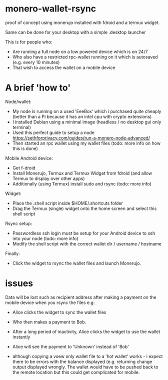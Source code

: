# monero-wallet-rsync
proof of concept using monerujo installed with fdroid and a termux widget. 

Same can be done for your desktop with a simple .desktop launcher 

This is for people who:
- Are running a full node on a low powered device which is on 24/7
- Who also have a restricted rpc-wallet running on it which is autosaved (e.g. every 10 minutes)
- That wish to access the wallet on a mobile device

# A brief 'how to'
Node/wallet:
  - My node is running on a used 'EeeBox' which i purchased quite cheaply (better than a Pi because it has an intel cpu with crypto extensions)
  - I installed Debian using a minimal image (headless / no desktop gui only terminal)
  - Used this perfect guide to setup a node https://sethforprivacy.com/guides/run-a-monero-node-advanced/
  - Then started an rpc wallet using my wallet files (todo: more info on how this is done)

Mobile Android device:
  - Get f-droid
  - Install Monerujo, Termux and Termux Widget from fdroid (and allow Termux to display over other apps)
  - Additionally (using Termux) install sudo and rsync (todo: more info)

Widget:
  - Place the .shell script inside $HOME/.shortcuts folder
  - Drag the Termux (single) widget onto the home screen and select this shell script

Rsync setup:
  - Passwordless ssh login must be setup for your Android device to ssh into your node (todo: more info)
  - Modify the shell script with the correct wallet dir / username / hostname 

Finally:
  - Click the widget to rsync the wallet files and launch Monerujo.

# issues

Data will be lost such as recipient address after making a payment on the mobile device when you rsync the files e.g:
- Alice clicks the widget to sync the wallet files
- Who then makes a payment to Bob.
- After a long period of inactivity, Alice clicks the widget to use the wallet instantly
- Alice will see the payment to 'Unknown' instead of 'Bob'  

- although copying a voew only wallet file to a 'hot wallet' works - i expect there to be errors with the balance displayed (e.g. returning change output displayed wrongly. The wallet would have to be pushed back to the remote location but this could get complicated for mobile. 
